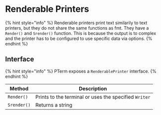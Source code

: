 # Renderable Printers

{% hint style="info" %}
Renderable printers print text similarily to text printers, but they do not share the same functions as fmt. They have a `Render()` and `Srender()` function. This is because the output is to complex and the printer has to be configured to use specific data via options.
{% endhint %}

## Interface

{% hint style="info" %}
PTerm exposes a `RenderablePrinter` interface.
{% endhint %}

| Method      | Description                                           |
| ----------- | ----------------------------------------------------- |
| `Render()`  | Prints to the terminal or uses the specified `Writer` |
| `Srender()` | Returns a string                                      |
